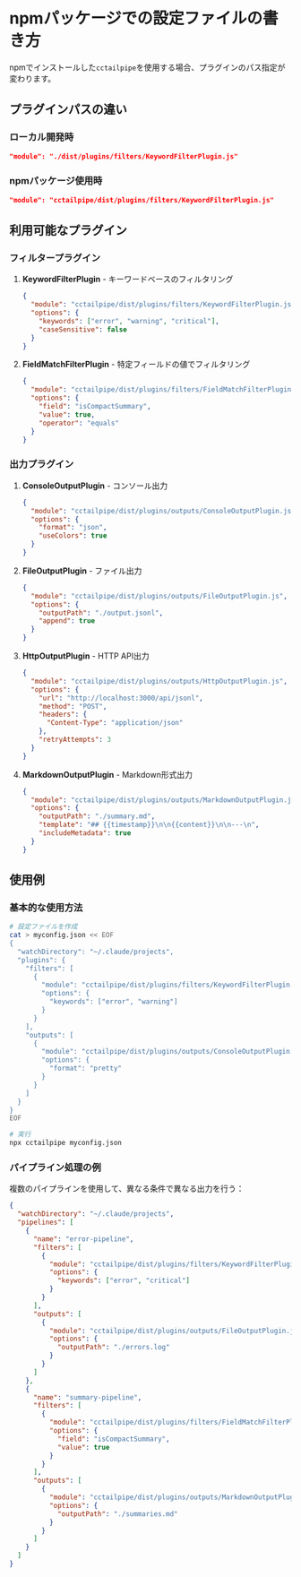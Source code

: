 # npmパッケージでの設定ファイルの書き方

npmでインストールした`cctailpipe`を使用する場合、プラグインのパス指定が変わります。

## プラグインパスの違い

### ローカル開発時
```json
"module": "./dist/plugins/filters/KeywordFilterPlugin.js"
```

### npmパッケージ使用時
```json
"module": "cctailpipe/dist/plugins/filters/KeywordFilterPlugin.js"
```

## 利用可能なプラグイン

### フィルタープラグイン

1. **KeywordFilterPlugin** - キーワードベースのフィルタリング
   ```json
   {
     "module": "cctailpipe/dist/plugins/filters/KeywordFilterPlugin.js",
     "options": {
       "keywords": ["error", "warning", "critical"],
       "caseSensitive": false
     }
   }
   ```

2. **FieldMatchFilterPlugin** - 特定フィールドの値でフィルタリング
   ```json
   {
     "module": "cctailpipe/dist/plugins/filters/FieldMatchFilterPlugin.js",
     "options": {
       "field": "isCompactSummary",
       "value": true,
       "operator": "equals"
     }
   }
   ```

### 出力プラグイン

1. **ConsoleOutputPlugin** - コンソール出力
   ```json
   {
     "module": "cctailpipe/dist/plugins/outputs/ConsoleOutputPlugin.js",
     "options": {
       "format": "json",
       "useColors": true
     }
   }
   ```

2. **FileOutputPlugin** - ファイル出力
   ```json
   {
     "module": "cctailpipe/dist/plugins/outputs/FileOutputPlugin.js",
     "options": {
       "outputPath": "./output.jsonl",
       "append": true
     }
   }
   ```

3. **HttpOutputPlugin** - HTTP API出力
   ```json
   {
     "module": "cctailpipe/dist/plugins/outputs/HttpOutputPlugin.js",
     "options": {
       "url": "http://localhost:3000/api/jsonl",
       "method": "POST",
       "headers": {
         "Content-Type": "application/json"
       },
       "retryAttempts": 3
     }
   }
   ```

4. **MarkdownOutputPlugin** - Markdown形式出力
   ```json
   {
     "module": "cctailpipe/dist/plugins/outputs/MarkdownOutputPlugin.js",
     "options": {
       "outputPath": "./summary.md",
       "template": "## {{timestamp}}\n\n{{content}}\n\n---\n",
       "includeMetadata": true
     }
   }
   ```

## 使用例

### 基本的な使用方法
```bash
# 設定ファイルを作成
cat > myconfig.json << EOF
{
  "watchDirectory": "~/.claude/projects",
  "plugins": {
    "filters": [
      {
        "module": "cctailpipe/dist/plugins/filters/KeywordFilterPlugin.js",
        "options": {
          "keywords": ["error", "warning"]
        }
      }
    ],
    "outputs": [
      {
        "module": "cctailpipe/dist/plugins/outputs/ConsoleOutputPlugin.js",
        "options": {
          "format": "pretty"
        }
      }
    ]
  }
}
EOF

# 実行
npx cctailpipe myconfig.json
```

### パイプライン処理の例

複数のパイプラインを使用して、異なる条件で異なる出力を行う：

```json
{
  "watchDirectory": "~/.claude/projects",
  "pipelines": [
    {
      "name": "error-pipeline",
      "filters": [
        {
          "module": "cctailpipe/dist/plugins/filters/KeywordFilterPlugin.js",
          "options": {
            "keywords": ["error", "critical"]
          }
        }
      ],
      "outputs": [
        {
          "module": "cctailpipe/dist/plugins/outputs/FileOutputPlugin.js",
          "options": {
            "outputPath": "./errors.log"
          }
        }
      ]
    },
    {
      "name": "summary-pipeline",
      "filters": [
        {
          "module": "cctailpipe/dist/plugins/filters/FieldMatchFilterPlugin.js",
          "options": {
            "field": "isCompactSummary",
            "value": true
          }
        }
      ],
      "outputs": [
        {
          "module": "cctailpipe/dist/plugins/outputs/MarkdownOutputPlugin.js",
          "options": {
            "outputPath": "./summaries.md"
          }
        }
      ]
    }
  ]
}
```